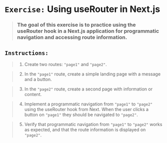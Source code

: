# **`Exercise:`** Using useRouter in Next.js
> ### The goal of this exercise is to practice using the useRouter hook in a Next.js application for programmatic navigation and accessing route information.

## **`Instructions:`**
>1. Create two routes: `"page1"` and `"page2"`.

>2. In the `"page1"` route, create a simple landing page with a message and a button.

>3. In the `"page2"` route, create a second page with information or content.

>4. Implement a programmatic navigation from `"page1"` to `"page2"` using the useRouter hook from Next. When the user clicks a button on `"page1"` they should be navigated to `"page2"`.

>5. Verify that programmatic navigation from `"page1"` to `"page2"` works as expected, and that the route information is displayed on `"page2"`.